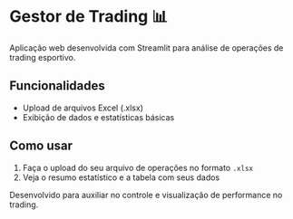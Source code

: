 
# Gestor de Trading 📊

Aplicação web desenvolvida com Streamlit para análise de operações de trading esportivo.

## Funcionalidades
- Upload de arquivos Excel (.xlsx)
- Exibição de dados e estatísticas básicas

## Como usar
1. Faça o upload do seu arquivo de operações no formato `.xlsx`
2. Veja o resumo estatístico e a tabela com seus dados

Desenvolvido para auxiliar no controle e visualização de performance no trading.
